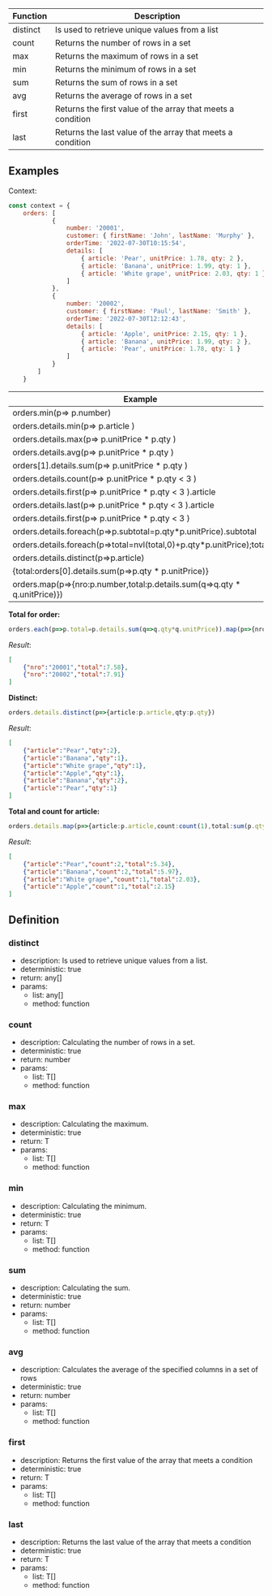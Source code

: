 |Function    	|Description                                   																		|
|-------------|---------------------------------------------------------------------------------|
|distinct			|Is used to retrieve unique values from a list																		|
|count				|Returns the number of rows in a set																							|
|max					|Returns the maximum of rows in a set																							|
|min					|Returns the minimum of rows in a set																							|
|sum					|Returns the sum of rows in a set																									|
|avg					|Returns the average of rows in a set																							|
|first				|Returns the first value of the array that meets a condition											|
|last					|Returns the last value of the array that meets a condition												|

## Examples

Context:

```js
const context = {
	orders: [
			{
				number: '20001',
				customer: { firstName: 'John', lastName: 'Murphy' },
				orderTime: '2022-07-30T10:15:54',
				details: [
					{ article: 'Pear', unitPrice: 1.78, qty: 2 },
					{ article: 'Banana', unitPrice: 1.99, qty: 1 },
					{ article: 'White grape', unitPrice: 2.03, qty: 1 }
				]
			},
			{
				number: '20002',
				customer: { firstName: 'Paul', lastName: 'Smith' },
				orderTime: '2022-07-30T12:12:43',
				details: [
					{ article: 'Apple', unitPrice: 2.15, qty: 1 },
					{ article: 'Banana', unitPrice: 1.99, qty: 2 },
					{ article: 'Pear', unitPrice: 1.78, qty: 1 }
				]
			}
		]
	}
```

| Example                                   															| Result 																										|
|-------------------------------------------------------------------------|-----------------------------------------------------------|
|orders.min(p=> p.number)																									|'20001'																										|
|orders.details.min(p=> p.article )																				|'Apple'																										|
|orders.details.max(p=> p.unitPrice * p.qty )															|3.98																												|
|orders.details.avg(p=> p.unitPrice * p.qty )															|2.5816666666666666																					|
|orders[1].details.sum(p=> p.unitPrice * p.qty )													|7.91																												|
|orders.details.count(p=> p.unitPrice * p.qty < 3 )												|4																													|
|orders.details.first(p=> p.unitPrice * p.qty < 3 ).article								|'Banana'																										|
|orders.details.last(p=> p.unitPrice * p.qty < 3 ).article								|'Pear'																											|
|orders.details.first(p=> p.unitPrice * p.qty < 3 )												|{"article":"Banana","unitPrice":1.99,"qty":1}							|
|orders.details.foreach(p=>p.subtotal=p.qty*p.unitPrice).subtotal					|[3.56,1.99,2.03,2.15,3.98,1.78]														|
|orders.details.foreach(p=>total=nvl(total,0)+p.qty*p.unitPrice);total		|15.49																											|
|orders.details.distinct(p=>p.article)																		|['Pear','Banana','White grape','Apple']										|
|{total:orders[0].details.sum(p=>p.qty * p.unitPrice)}										|{"total":7.58}																							|
|orders.map(p=>{nro:p.number,total:p.details.sum(q=>q.qty * q.unitPrice)})|[{"nro":"20001","total":7.58},{"nro":"20002","total":7.91}]|

**Total for order:**

```ts
orders.each(p=>p.total=p.details.sum(q=>q.qty*q.unitPrice)).map(p=>{nro:p.number,total:p.total})	
```

*Result*:

```json
[
	{"nro":"20001","total":7.58},
	{"nro":"20002","total":7.91}
]
```

**Distinct:**

```ts
orders.details.distinct(p=>{article:p.article,qty:p.qty})	
```

*Result*:

```json
[
	{"article":"Pear","qty":2},
	{"article":"Banana","qty":1},
	{"article":"White grape","qty":1},
	{"article":"Apple","qty":1},
	{"article":"Banana","qty":2},
	{"article":"Pear","qty":1}
]
```

**Total and count for article:**

```ts
orders.details.map(p=>{article:p.article,count:count(1),total:sum(p.qty * p.unitPrice)})
```

*Result*:

```json
[
	{"article":"Pear","count":2,"total":5.34},
	{"article":"Banana","count":2,"total":5.97},
	{"article":"White grape","count":1,"total":2.03},
	{"article":"Apple","count":1,"total":2.15}
]
```

## Definition

### distinct

- description: Is used to retrieve unique values from a list.
- deterministic: true
- return: any[]
- params:
	- list: any[]
	- method: function

### count

- description: Calculating the number of rows in a set.
- deterministic: true
- return: number
- params:
	- list: T[]
	- method: function

### max

- description: Calculating the maximum.
- deterministic: true
- return: T
- params:
	- list: T[]
	- method: function

### min

- description: Calculating the minimum.
- deterministic: true
- return: T
- params:
	- list: T[]
	- method: function

### sum

- description: Calculating the sum.
- deterministic: true
- return: number
- params:
	- list: T[]
	- method: function

### avg

- description: Calculates the average of the specified columns in a set of rows
- deterministic: true
- return: number
- params:
	- list: T[]
	- method: function

### first

- description: Returns the first value of the array that meets a condition
- deterministic: true
- return: T
- params:
	- list: T[]
	- method: function

### last

- description: Returns the last value of the array that meets a condition
- deterministic: true
- return: T
- params:
	- list: T[]
	- method: function
